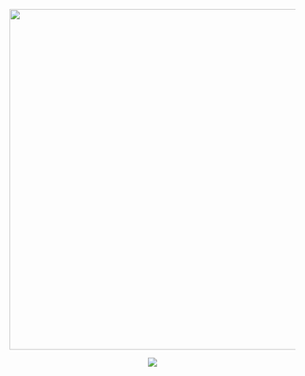 
<p align="center">
<img width=600 src="https://files.catbox.moe/o4fcyp.png"
</p>

<p align="center">
<img src="https://readme-typing-svg.demolab.com/?font=&weight=300&size=15&duration=1&pause=1000&color=ace0e8&center=true&vCenter=true&repeat=false&width=435&lines=ilmgf ♡ offtab most of the time!"
</p>
